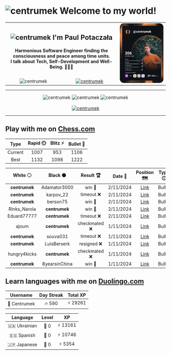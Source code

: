 <h1>
  <img
    src="https://emojis.slackmojis.com/emojis/images/1531849430/4246/blob-sunglasses.gif"
    width="30"
    alt="centrumek"
  />
  Welcome to my world!
</h1>

<table>
  <tbody>
    <tr>
      <td align="center" width="70%" colspan="2">
        <h2>
          <img
            src="https://raw.githubusercontent.com/MartinHeinz/MartinHeinz/master/wave.gif"
            width="30px"
            alt="centrumek"
          />
          I'm Paul Potaczała
        </h2>
        <h4>
          Harmonious Software Engineer finding the consciousness and peace among time units.
          <br/>
          I talk about Tech, Self-Development and Well-Being. 🌿🧘🚀
        </h4>
      </td>
      <td width="30%" rowspan="2">
        <a href="https://app.daily.dev/centrumek">
          <img
            src="./devcard.svg"
            alt="centrumek"
          />
        </a>
      </td>
    </tr>
    <tr align="center">
      <td>
        <img
          src="https://komarev.com/ghpvc/?username=centrumek&label=visitors&color=0e75b6&style=flat"
          alt="centrumek"
        >
      </td>
      <td>
        <a href="https://stackoverflow.com/users/14496012/centrumek">
          <img
            src="https://stackoverflow.com/users/flair/14496012.png?theme=dark"
            alt="centrumek"
          >
        </a>
      </td>
    </tr>
  </tbody>
</table>

---
<div align="center">
  <img 
    src="https://github-readme-stats.vercel.app/api?username=centrumek&show_icons=true&count_private=true&theme=dark&hide_border=true&hide=issues,contribs&bg_color=00000000"
    alt="centrumek"
  />
  <img
    src="https://github-readme-stats.vercel.app/api/top-langs/?username=centrumek&layout=compact&hide_border=true&theme=dark&bg_color=00000000&langs_count=6&exclude_repo=air-statistic-app"
    alt="centrumek"
  />
  <img 
    src="https://github-readme-streak-stats.herokuapp.com?user=centrumek&theme=dark&hide_border=true&background=FFFFFF00"
    alt="centrumek"
  />
  <br/>
  <br/>
  <a href="https://www.buymeacoffee.com/centrumek">
    <img
      src="https://cdn.buymeacoffee.com/buttons/v2/default-orange.png"
      height="50"
      width="210"
      alt="centrumek"
    />
  </a>
</div>

---

## Play with me on [Chess.com](https://www.chess.com/member/centrumek)

<div align="center">
<!--START_SECTION:chessStats-->
<!-- Automatically generated with https://github.com/Balastrong/chess-stats-action -->

| Type | Rapid ⏲️ | Blitz ⚡ | Bullet 🔫 |
|:---:|:---:|:---:|:---:|
| Current | 1007 | 953 | 1106 |
| Best | 1132 | 1098 | 1222 |

| White ⚪ | Black ⚫ | Result 🏆 | Date 📅 | Position 🗺️ | Type 🕕 |
|:---:|:---:|:---:|:---:|:---:|:---:|
| **centrumek** | Adamator3000 | win 🥇 | 2/11/2024 | <a href="http://www.ee.unb.ca/cgi-bin/tervo/fen.pl?select=8/8/8/KQ6/8/8/4k3/8 b - -">Link</a> | Bullet |
| **centrumek** | karpov_22 | timeout ❌ | 2/11/2024 | <a href="http://www.ee.unb.ca/cgi-bin/tervo/fen.pl?select=2rr2k1/p6p/1p2p3/5bpP/P1P2b2/5N2/1R2B3/4K2R w - -">Link</a> | Bullet |
| **centrumek** | berson75 | win 🥇 | 2/11/2024 | <a href="http://www.ee.unb.ca/cgi-bin/tervo/fen.pl?select=3k1r2/7p/1N6/6p1/Q3p3/6P1/4N2P/6K1 b - -">Link</a> | Bullet |
| Rinks_Narola | **centrumek** | win 🥇 | 2/11/2024 | <a href="http://www.ee.unb.ca/cgi-bin/tervo/fen.pl?select=5rk1/5p2/2B1p1p1/4b2p/QP1q4/P7/2P5/1K3R2 w - -">Link</a> | Bullet |
| Eduard77777 | **centrumek** | timeout ❌ | 2/11/2024 | <a href="http://www.ee.unb.ca/cgi-bin/tervo/fen.pl?select=4kr2/3n1n2/4P3/1Bbp1Q2/5P2/8/3N2PP/1N2K2R b K -">Link</a> | Bullet |
| ajoum | **centrumek** | checkmated ❌ | 1/11/2024 | <a href="http://www.ee.unb.ca/cgi-bin/tervo/fen.pl?select=3k4/1p1Qn3/8/p1pP1B2/P1P3P1/1P3P2/8/3K4 b - -">Link</a> | Bullet |
| **centrumek** | souva031 | timeout ❌ | 1/11/2024 | <a href="http://www.ee.unb.ca/cgi-bin/tervo/fen.pl?select=r3kr2/4q1b1/2P3P1/2Qp4/4pP2/8/1p6/1R2K1N1 w - -">Link</a> | Bullet |
| **centrumek** | LuisBerserk | resigned ❌ | 1/11/2024 | <a href="http://www.ee.unb.ca/cgi-bin/tervo/fen.pl?select=5rk1/p4rpp/P1p5/2p1p2b/2P1P3/3P4/R5K1/8 w - -">Link</a> | Bullet |
| hungry4kicks | **centrumek** | checkmated ❌ | 1/11/2024 | <a href="http://www.ee.unb.ca/cgi-bin/tervo/fen.pl?select=r1k1r3/2Q2R2/2p5/1p6/2p1p1np/1P2P1P1/6PP/3RN1K1 b - -">Link</a> | Bullet |
| **centrumek** | 8yearsinChina | win 🥇 | 1/11/2024 | <a href="http://www.ee.unb.ca/cgi-bin/tervo/fen.pl?select=2kr1r2/2q2pR1/4p3/p1N2P2/PB6/1PKb2Q1/6P1/R5N1 b - -">Link</a> | Bullet |

<!--END_SECTION:chessStats-->
</div>

## Learn languages with me on [Duolingo.com](https://www.duolingo.com/profile/Centrumek)

<div align="center">
<!--START_SECTION:duolingoStats-->
<!-- Automatically generated with https://github.com/centrumek/duolingo-readme-stats-->

| Username | Day Streak | Total XP |
|:---:|:---:|:---:|
| 👤 Centrumek | 🔥 590 | ⚡ 29261 |

| Language | Level | XP |
|:---:|:---:|:---:|
| 🇺🇦 Ukrainian | 👑 0 | ⚡ 13161 |
| 🇪🇸 Spanish | 👑 0 | ⚡ 10746 |
| 🇯🇵 Japanese | 👑 0 | ⚡ 5354 |

<!--END_SECTION:duolingoStats-->
</div>
<!--
**centrumek/centrumek** is a ✨ _special_ ✨ repository because its `README.md` (this file) appears on your GitHub profile.

Here are some ideas to get you started:

- 🔭 I’m currently working on ...
- 🌱 I’m currently learning ...
- 👯 I’m looking to collaborate on ...
- 🤔 I’m looking for help with ...
- 💬 Ask me about ...
- 📫 How to reach me: ...
- 😄 Pronouns: ...
- ⚡ Fun fact: ...
-->
